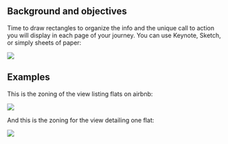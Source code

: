 ## Background and objectives

Time to draw rectangles to organize the info and the unique call to action you will display in each page of your journey. You can use Keynote, Sketch, or simply sheets of paper:


![](https://raw.githubusercontent.com/lewagon/fullstack-images/master/product-design/zoning-tools.png)

## Examples

This is the zoning of the view listing flats on airbnb:

![](https://raw.githubusercontent.com/lewagon/fullstack-images/master/product-design/index-zoning.png)

And this is the zoning for the view detailing one flat:

![](https://raw.githubusercontent.com/lewagon/fullstack-images/master/product-design/show-zoning.png)
